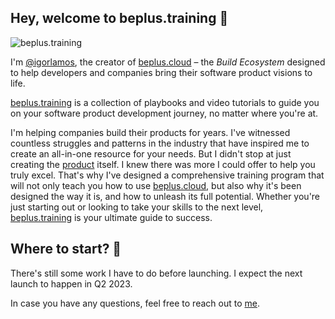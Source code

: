 ## Hey, welcome to beplus.training 👋

![beplus.training](https://repository-images.githubusercontent.com/609477507/cb625c02-8019-40a5-b337-e6a18c059f32)

I'm [@igorlamos](https://github.com/igorlamos), the creator of [beplus.cloud](https://beplus.cloud) – the _Build Ecosystem_ designed to help developers and companies bring their software product visions to life.

[beplus.training](https://beplus.training) is a collection of playbooks and video tutorials to guide you on your software product development journey, no matter where you're at.

I'm helping companies build their products for years. I've witnessed countless struggles and patterns in the industry that have inspired me to create an all-in-one resource for your needs. But I didn't stop at just creating the [product](https://beplus.cloud) itself. I knew there was more I could offer to help you truly excel. That's why I've designed a comprehensive training program that will not only teach you how to use [beplus.cloud](https://beplus.cloud), but also why it's been designed the way it is, and how to unleash its full potential. Whether you're just starting out or looking to take your skills to the next level, [beplus.training](https://beplus.training) is your ultimate guide to success.

## Where to start? 🚀

There's still some work I have to do before launching. I expect the next launch to happen in Q2 2023.

In case you have any questions, feel free to reach out to [me](https://github.com/igorlamos).
